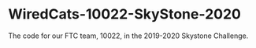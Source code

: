 # WiredCats-10022-SkyStone-2020
The code for our FTC team, 10022, in the 2019-2020 Skystone Challenge.
